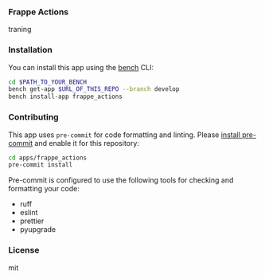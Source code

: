 ### Frappe Actions

traning

### Installation

You can install this app using the [bench](https://github.com/frappe/bench) CLI:

```bash
cd $PATH_TO_YOUR_BENCH
bench get-app $URL_OF_THIS_REPO --branch develop
bench install-app frappe_actions
```

### Contributing

This app uses `pre-commit` for code formatting and linting. Please [install pre-commit](https://pre-commit.com/#installation) and enable it for this repository:

```bash
cd apps/frappe_actions
pre-commit install
```

Pre-commit is configured to use the following tools for checking and formatting your code:

- ruff
- eslint
- prettier
- pyupgrade

### License

mit
